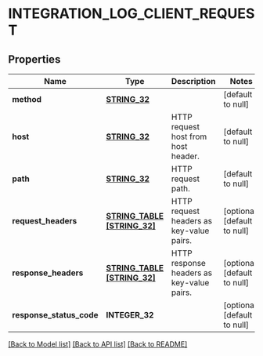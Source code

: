 # INTEGRATION_LOG_CLIENT_REQUEST

## Properties
Name | Type | Description | Notes
------------ | ------------- | ------------- | -------------
**method** | [**STRING_32**](STRING_32.md) |  | [default to null]
**host** | [**STRING_32**](STRING_32.md) | HTTP request host from host header. | [default to null]
**path** | [**STRING_32**](STRING_32.md) | HTTP request path. | [default to null]
**request_headers** | [**STRING_TABLE [STRING_32]**](STRING_32.md) | HTTP request headers as key-value pairs. | [optional] [default to null]
**response_headers** | [**STRING_TABLE [STRING_32]**](STRING_32.md) | HTTP response headers as key-value pairs. | [optional] [default to null]
**response_status_code** | **INTEGER_32** |  | [optional] [default to null]

[[Back to Model list]](../README.md#documentation-for-models) [[Back to API list]](../README.md#documentation-for-api-endpoints) [[Back to README]](../README.md)


